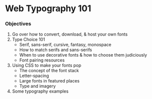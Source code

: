 # Web Typography 101

### Objectives

1. Go over how to convert, download, & host your own fonts
2. Type Choice 101
    - Serif, sans-serif, cursive, fantasy, monospace
    - How to match serifs and sans-serifs
    - When to use decorative fonts & how to choose them judiciously
    - Font pairing resources
3. Using CSS to make your fonts pop
    - The concept of the font stack
    - Letter-spacing
    - Large fonts in featured places
    - Type and imagery
4. Some typography examples